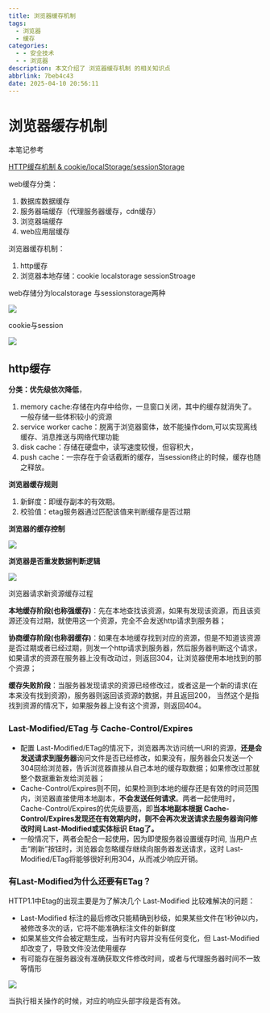```yaml
---
title: 浏览器缓存机制
tags:
  - 浏览器
  - 缓存
categories:
  - - 安全技术
  - - 浏览器
description: 本文介绍了 浏览器缓存机制 的相关知识点
abbrlink: 7beb4c43
date: 2025-04-10 20:56:11
---
```

# 浏览器缓存机制

本笔记参考

[HTTP缓存机制 & cookie/localStorage/sessionStorage](https://www.jianshu.com/p/cb72dfb0f7b3)

web缓存分类：

1. 数据库数据缓存
2. 服务器端缓存（代理服务器缓存，cdn缓存）
3. 浏览器端缓存
4. web应用层缓存

浏览器缓存机制：

1. http缓存
2. 浏览器本地存储：cookie localstorage sessionStroage

web存储分为localstorage 与sessionstorage两种

![](Untitled.png)

cookie与session

![](Untitled%201.png)

## http缓存

**分类：优先级依次降低**，

1. memory cache:存储在内存中给你，一旦窗口关闭，其中的缓存就消失了。一般存储一些体积较小的资源
2. service worker cache：脱离于浏览器窗体，故不能操作dom,可以实现离线缓存、消息推送与网络代理功能
3. disk cache：存储在硬盘中，读写速度较慢，但容积大，
4. push cache：一宗存在于会话截断的缓存，当session终止的时候，缓存也随之释放。

**浏览器缓存规则**

1. 新鲜度：即缓存副本的有效期。
2. 校验值：etag服务器通过匹配该值来判断缓存是否过期

**浏览器的缓存控制**

![](Untitled%202.png)

**浏览器是否重发数据判断逻辑**

![](Untitled%203.png)

浏览器请求新资源缓存过程

**本地缓存阶段(也称强缓存)**：先在本地查找该资源，如果有发现该资源，而且该资源还没有过期，就使用这一个资源，完全不会发送http请求到服务器；

**协商缓存阶段(也称弱缓存)**：如果在本地缓存找到对应的资源，但是不知道该资源是否过期或者已经过期，则发一个http请求到服务器，然后服务器判断这个请求，如果请求的资源在服务器上没有改动过，则返回304，让浏览器使用本地找到的那个资源；

**缓存失败阶段**：当服务器发现请求的资源已经修改过，或者这是一个新的请求(在本来没有找到资源)，服务器则返回该资源的数据，并且返回200， 当然这个是指找到资源的情况下，如果服务器上没有这个资源，则返回404。

### Last-Modified/ETag 与 Cache-Control/Expires

- 配置 Last-Modified/ETag的情况下，浏览器再次访问统一URI的资源，**还是会发送请求到服务器**询问文件是否已经修改，如果没有，服务器会只发送一个304回给浏览器，告诉浏览器直接从自己本地的缓存取数据；如果修改过那就整个数据重新发给浏览器；
- Cache-Control/Expires则不同，如果检测到本地的缓存还是有效的时间范围内，浏览器直接使用本地副本，**不会发送任何请求**。两者一起使用时， Cache-Control/Expires的优先级要高，即**当本地副本根据 Cache-Control/Expires发现还在有效期内时，则不会再次发送请求去服务器询问修改时间 Last-Modified或实体标识 Etag了。**
- 一般情况下，两者会配合一起使用，因为即使服务器设置缓存时间, 当用户点击“刷新”按钮时，浏览器会忽略缓存继续向服务器发送请求，这时 Last-Modified/ETag将能够很好利用304，从而减少响应开销。

### 有Last-Modified为什么还要有ETag？

HTTP1.1中Etag的出现主要是为了解决几个 Last-Modified 比较难解决的问题：

- Last-Modified 标注的最后修改只能精确到秒级，如果某些文件在1秒钟以内，被修改多次的话，它将不能准确标注文件的新鲜度
- 如果某些文件会被定期生成，当有时内容并没有任何变化，但 Last-Modified 却改变了，导致文件没法使用缓存
- 有可能存在服务器没有准确获取文件修改时间，或者与代理服务器时间不一致等情形

![](Untitled%204.png)

当执行相关操作的时候，对应的响应头部字段是否有效。